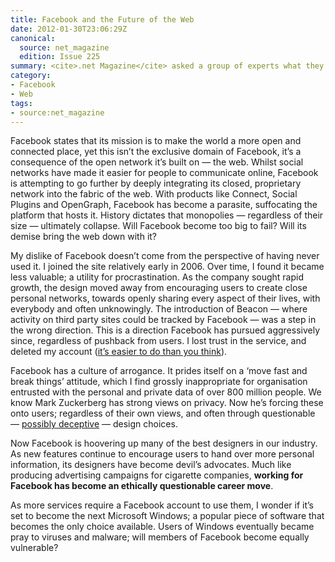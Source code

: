 ```yaml
---
title: Facebook and the Future of the Web
date: 2012-01-30T23:06:29Z
canonical:
  source: net_magazine
  edition: Issue 225
summary: <cite>.net Magazine</cite> asked a group of experts what they find most delightful and most despicable about the social networking giant Facebook. This was my full response. An excerpt can be found in the March 2012 issue.
category:
- Facebook
- Web
tags:
- source:net_magazine
---
```

Facebook states that its mission is to make the world a more open and connected place, yet this isn’t the exclusive domain of Facebook, it’s a consequence of the open network it’s built on — the web. Whilst social networks have made it easier for people to communicate online, Facebook is attempting to go further by deeply integrating its closed, proprietary network into the fabric of the web. With products like Connect, Social Plugins and OpenGraph, Facebook has become a parasite, suffocating the platform that hosts it. History dictates that monopolies — regardless of their size — ultimately collapse. Will Facebook become too big to fail? Will its demise bring the web down with it?

My dislike of Facebook doesn’t come from the perspective of having never used it. I joined the site relatively early in 2006. Over time, I found it became less valuable; a utility for procrastination. As the company sought rapid growth, the design moved away from encouraging users to create close personal networks, towards openly sharing every aspect of their lives, with everybody and often unknowingly. The introduction of Beacon — where activity on third party sites could be tracked by Facebook — was a step in the wrong direction. This is a direction Facebook has pursued aggressively since, regardless of pushback from users. I lost trust in the service, and deleted my account ([it’s easier to do than you think][1]).

Facebook has a culture of arrogance. It prides itself on a ‘move fast and break things’ attitude, which I find grossly inappropriate for organisation entrusted with the personal and private data of over 800 million people. We know Mark Zuckerberg has strong views on privacy. Now he’s forcing these onto users; regardless of their own views, and often through questionable — [possibly deceptive][2] — design choices.

Now Facebook is hoovering up many of the best designers in our industry. As new features continue to encourage users to hand over more personal information, its designers have become devil’s advocates. Much like producing advertising campaigns for cigarette companies, **working for Facebook has become an ethically questionable career move**.

As more services require a Facebook account to use them, I wonder if it’s set to become the next Microsoft Windows; a popular piece of software that becomes the only choice available. Users of Windows eventually became pray to viruses and malware; will members of Facebook become equally vulnerable?

[1]: http://lifehacker.com/5813506/how-to-delete-your-facebook-account
[2]: http://wiki.darkpatterns.org/Privacy_Zuckering
